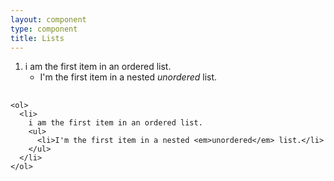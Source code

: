 ```yaml
---
layout: component
type: component
title: Lists
---
```


<!-- 

 This is really just a manual test to ensure that we're using a version
 of uswds that has the following issue fixed:

 https://github.com/18F/web-design-standards/issues/1328

-->

<ol>
  <li>
    i am the first item in an ordered list.
    <ul>
      <li>I'm the first item in a nested <em>unordered</em> list.</li>
    </ul>
  </li>
</ol>

<pre>
  <code>
&lt;ol>
  &lt;li>
    i am the first item in an ordered list.
    &lt;ul>
      &lt;li>I'm the first item in a nested &lt;em>unordered&lt;/em> list.&lt;/li>
    &lt;/ul>
  &lt;/li>
&lt;/ol>
  </code>
</pre>
